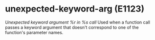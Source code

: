 # unexpected-keyword-arg (E1123)

*Unexpected keyword argument %r in %s call* Used when a function call
passes a keyword argument that doesn't correspond to one of the
function's parameter names.
